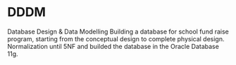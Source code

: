 # DDDM
Database Design &amp; Data Modelling
Building a database for school fund raise program, starting from the conceptual design to complete physical design. Normalization until 5NF and builded the database in the Oracle Database 11g.

